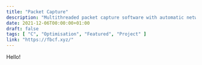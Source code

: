 ```yaml
---
title: "Packet Capture"
description: "Multithreaded packet capture software with automatic network attack detection."
date: 2021-12-06T00:00:00+01:00
draft: false
tags: [ "C", "Optimisation", "Featured", "Project" ]
link: "https://fbcf.xyz/"
---
```


Hello!


